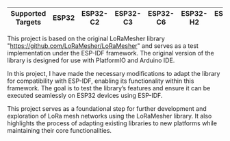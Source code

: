 | Supported Targets | ESP32 | ESP32-C2 | ESP32-C3 | ESP32-C6 | ESP32-H2 | ESP32-S2 | ESP32-S3 |
| ----------------- | ----- | -------- | -------- | -------- | -------- | -------- | -------- |


This project is based on the original LoRaMesher library "https://github.com/LoRaMesher/LoRaMesher" and serves as a test implementation under the ESP-IDF framework. The original version of the library is designed for use with PlatformIO and Arduino IDE.

In this project, I have made the necessary modifications to adapt the library for compatibility with ESP-IDF, enabling its functionality within this framework. The goal is to test the library’s features and ensure it can be executed seamlessly on ESP32 devices using ESP-IDF.

This project serves as a foundational step for further development and exploration of LoRa mesh networks using the LoRaMesher library. It also highlights the process of adapting existing libraries to new platforms while maintaining their core functionalities.
